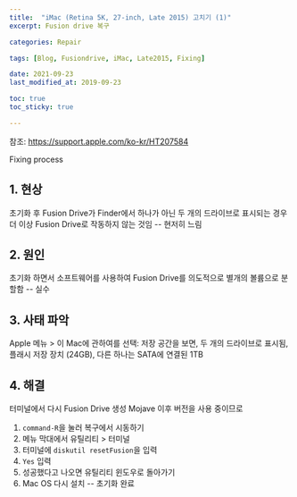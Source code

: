 ```yaml
---
title:  "iMac (Retina 5K, 27-inch, Late 2015) 고치기 (1)"
excerpt: Fusion drive 복구

categories: Repair

tags: [Blog, Fusiondrive, iMac, Late2015, Fixing]

date: 2021-09-23
last_modified_at: 2019-09-23

toc: true
toc_sticky: true

---
```


참조: <https://support.apple.com/ko-kr/HT207584>

Fixing process

## 1. 현상

초기화 후 Fusion Drive가 Finder에서 하나가 아닌 두 개의 드라이브로 표시되는 경우 더 이상 Fusion Drive로 작동하지 않는 것임 -- 현저히 느림

## 2. 원인

초기화 하면서 소프트웨어를 사용하여 Fusion Drive를 의도적으로 별개의 볼륨으로 분할함 -- 실수

## 3. 사태 파악

Apple 메뉴 > 이 Mac에 관하여를 선택: 저장 공간을 보면,
두 개의 드라이브로 표시됨, 플래시 저장 장치 (24GB), 다른 하나는 SATA에 연결된 1TB

## 4. 해결

터미널에서 다시 Fusion Drive 생성
Mojave 이후 버전을 사용 중이므로

1. `command-R`을 눌러 복구에서 시동하기
2. 메뉴 막대에서 유틸리티 > 터미널
3. 터미널에 `diskutil resetFusion`을 입력
4. `Yes` 입력
5. 성공했다고 나오면 유틸리티 윈도우로 돌아가기
6. Mac OS 다시 설치 -- 초기화 완료
